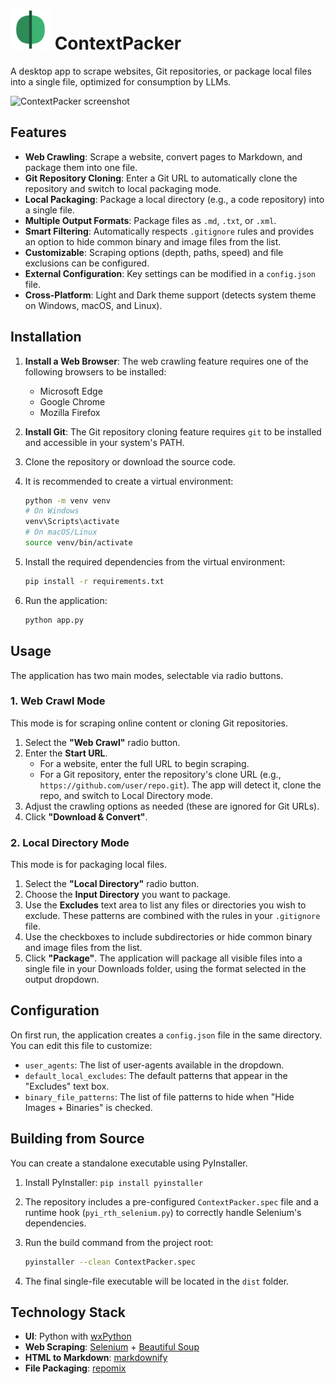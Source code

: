 # ![ContextPacker logo](https://github.com/dcog989/ContextPacker/blob/main/assets/icons/ContextPacker-x64.png) ContextPacker

A desktop app to scrape websites, Git repositories, or package local files into a single file, optimized for consumption by LLMs.

![ContextPacker screenshot](https://github.com/user-attachments/assets/955e7a42-45c7-44e4-a37e-43003e49f06a)

## Features

* **Web Crawling**: Scrape a website, convert pages to Markdown, and package them into one file.
* **Git Repository Cloning**: Enter a Git URL to automatically clone the repository and switch to local packaging mode.
* **Local Packaging**: Package a local directory (e.g., a code repository) into a single file.
* **Multiple Output Formats**: Package files as `.md`, `.txt`, or `.xml`.
* **Smart Filtering**: Automatically respects `.gitignore` rules and provides an option to hide common binary and image files from the list.
* **Customizable**: Scraping options (depth, paths, speed) and file exclusions can be configured.
* **External Configuration**: Key settings can be modified in a `config.json` file.
* **Cross-Platform**: Light and Dark theme support (detects system theme on Windows, macOS, and Linux).

## Installation

1. **Install a Web Browser**: The web crawling feature requires one of the following browsers to be installed:
    * Microsoft Edge
    * Google Chrome
    * Mozilla Firefox

2. **Install Git**: The Git repository cloning feature requires `git` to be installed and accessible in your system's PATH.

3. Clone the repository or download the source code.

4. It is recommended to create a virtual environment:

    ```sh
    python -m venv venv
    # On Windows
    venv\Scripts\activate
    # On macOS/Linux
    source venv/bin/activate
    ```

5. Install the required dependencies from the virtual environment:

    ```sh
    pip install -r requirements.txt
    ```

6. Run the application:

    ```sh
    python app.py
    ```

## Usage

The application has two main modes, selectable via radio buttons.

### 1. Web Crawl Mode

This mode is for scraping online content or cloning Git repositories.

1. Select the **"Web Crawl"** radio button.
2. Enter the **Start URL**.
    * For a website, enter the full URL to begin scraping.
    * For a Git repository, enter the repository's clone URL (e.g., `https://github.com/user/repo.git`). The app will detect it, clone the repo, and switch to Local Directory mode.
3. Adjust the crawling options as needed (these are ignored for Git URLs).
4. Click **"Download & Convert"**.

### 2. Local Directory Mode

This mode is for packaging local files.

1. Select the **"Local Directory"** radio button.
2. Choose the **Input Directory** you want to package.
3. Use the **Excludes** text area to list any files or directories you wish to exclude. These patterns are combined with the rules in your `.gitignore` file.
4. Use the checkboxes to include subdirectories or hide common binary and image files from the list.
5. Click **"Package"**. The application will package all visible files into a single file in your Downloads folder, using the format selected in the output dropdown.

## Configuration

On first run, the application creates a `config.json` file in the same directory. You can edit this file to customize:

* `user_agents`: The list of user-agents available in the dropdown.
* `default_local_excludes`: The default patterns that appear in the "Excludes" text box.
* `binary_file_patterns`: The list of file patterns to hide when "Hide Images + Binaries" is checked.

## Building from Source

You can create a standalone executable using PyInstaller.

1. Install PyInstaller: `pip install pyinstaller`
2. The repository includes a pre-configured `ContextPacker.spec` file and a runtime hook (`pyi_rth_selenium.py`) to correctly handle Selenium's dependencies.
3. Run the build command from the project root:

    ```sh
    pyinstaller --clean ContextPacker.spec
    ```

4. The final single-file executable will be located in the `dist` folder.

## Technology Stack

* **UI**: Python with [wxPython](https://wxpython.org/)
* **Web Scraping**: [Selenium](https://www.selenium.dev/) + [Beautiful Soup](https://pypi.org/project/beautifulsoup4/)
* **HTML to Markdown**: [markdownify](https://pypi.org/project/markdownify/)
* **File Packaging**: [repomix](https://pypi.org/project/repomix/)

